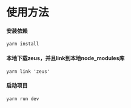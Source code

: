 # 使用方法
#### 安装依赖
```
yarn install
```

#### 本地下载zeus，并且link到本地node_modules库
```
yarn link 'zeus'
```

#### 启动项目
```
yarn run dev
```
